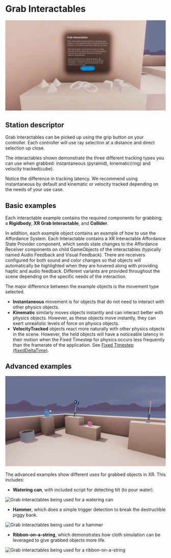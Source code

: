 # Grab Interactables

![Grab interactables with basic objects](Images/Station-02-GrabInteractables.jpg)

## Station descriptor

Grab Interactables can be picked up using the grip button on your controller. Each controller will use ray selection at a distance and direct selection up close.

The interactables shown demonstrate the three different tracking types you can use when grabbed: instantaneous (pyramid), kinematic(ring) and velocity tracked(cube).

Notice the difference in tracking latency. We recommend using instantaneous by default and kinematic or velocity tracked depending on the needs of your use case.

## Basic examples

Each interactable example contains the required components for grabbing; a **Rigidbody**, **XR Grab Interactable**, and **Collider**.

In addition, each example object contains an example of how to use the Affordance System. Each Interactable contains a XR Interactable Affordance State Provider component, which sends state changes to the Affordance Receiver components on child GameObjects of the interactables (typically named Audio Feedback and Visual Feedback). There are receivers configured for both sound and color changes so that objects will automatically be highlighted when they are hovered along with providing haptic and audio feedback. Different variants are provided throughout the scene depending on the specific needs of the interaction.

The major difference between the example objects is the movement type selected.
* **Instantaneous** movement is for objects that do not need to interact with other physics objects.
* **Kinematic** similarly moves objects instantly and can interact better with physics objects. However, as these objects move instantly, they can exert unrealistic levels of force on physics objects.
* **VelocityTracked** objects react more naturally with other physics objects in the scene. However, the held objects will have a noticeable latency in their motion when the Fixed Timestep for physics occurs less frequently than the framerate of the application. See [Fixed Timestep (fixedDeltaTime)](https://docs.unity3d.com/Manual/TimeFrameManagement.html).

## Advanced examples

![Grab interactables being used for advanced interactions](Images/Station-02-GrabInteractables-Advanced.jpg)

The advanced examples show different uses for grabbed objects in XR. This includes:
* **Watering can**, with included script for detecting tilt (to pour water).

![Grab interactables being used for a watering can](Images/Station-02-grab-interactables-01.gif)
* **Hammer**, which does a simple trigger detection to break the destructible piggy bank.

![Grab interactables being used for a hammer](Images/Station-02-grab-interactables-02.gif)
* **Ribbon-on-a-string**, which demonstrates how cloth simulation can be leveraged to give grabbed objects more life.

![Grab interactables being used for a ribbon-on-a-string](Images/Station-02-grab-interactables-03.gif)
